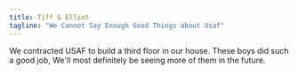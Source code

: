 ```yaml
---
title: Tiff & Elliot
tagline: "We Cannot Say Enough Good Things about Usaf"
---
```


We contracted USAF to build a third floor in our house. These boys did such a good job, We'll most definitely be seeing more of them in the future.